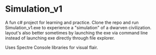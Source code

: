 # Simulation_v1
 
A fun c# project for learning and practice.
Clone the repo and run Simulation_v1.exe to experience a "simulation" of a dwarven civilization.
layout's also better sometimes by launching the exe via command line instead of launching exe directly through file explorer.

Uses Spectre Console libraries for visual flair. 
